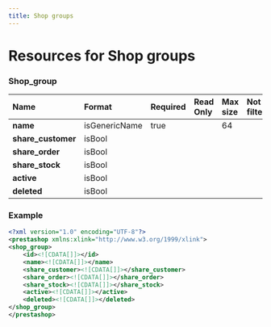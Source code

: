 ```yaml
---
title: Shop groups
---
```


# Resources for Shop groups

### Shop_group

|        Name        |    Format     | Required | Read Only | Max size | Not filterable | Description |
| :----------------- | :------------ | :------- | :-------- | :------- | :------------- | :---------- |
| **name**           | isGenericName | true     |           | 64       |                |             |
| **share_customer** | isBool        |          |           |          |                |             |
| **share_order**    | isBool        |          |           |          |                |             |
| **share_stock**    | isBool        |          |           |          |                |             |
| **active**         | isBool        |          |           |          |                |             |
| **deleted**        | isBool        |          |           |          |                |             |


### Example

```xml
<?xml version="1.0" encoding="UTF-8"?>
<prestashop xmlns:xlink="http://www.w3.org/1999/xlink">
<shop_group>
	<id><![CDATA[]]></id>
	<name><![CDATA[]]></name>
	<share_customer><![CDATA[]]></share_customer>
	<share_order><![CDATA[]]></share_order>
	<share_stock><![CDATA[]]></share_stock>
	<active><![CDATA[]]></active>
	<deleted><![CDATA[]]></deleted>
</shop_group>
</prestashop>

```

